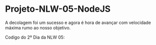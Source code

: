 # Projeto-NLW-05-NodeJS

A decolagem foi um sucesso e agora é hora de avançar com velocidade máxima rumo ao nosso objetivo.

Codigo do 2º Dia da NLW 05: 
